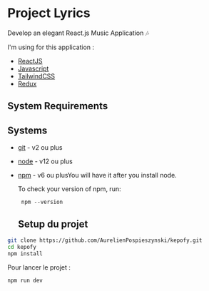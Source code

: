 # Project Lyrics

Develop an elegant React.js Music Application 🎶

I'm using for this application :

- [ReactJS](https://beta.reactjs.org/)
- [Javascript](https://www.javascript.com/)
- [TailwindCSS](https://tailwindcss.com/)
- [Redux](https://redux.js.org/)

## System Requirements

## Systems

- [git](https://git-scm.com/downloads) - v2 ou plus
- [node](https://nodejs.org/en/) - v12 ou plus
- [npm](https://nodejs.org/en/) - v6 ou plusYou will have it after you install node.

  To check your version of npm, run:

  ```shell
   npm --version
  ```

  ## Setup du projet

```bash
git clone https://github.com/AurelienPospieszynski/kepofy.git
cd kepofy
npm install
```

Pour lancer le projet :

```bash
npm run dev
```
